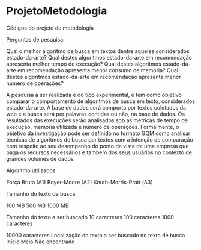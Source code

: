 # ProjetoMetodologia
Códigos do projeto de metodologia

Perguntas de pesquisa:

Qual o melhor algoritmo de busca em textos dentre aqueles considerados estado-da-arte?
Qual destes algoritmos estado-da-arte em recomendação apresenta melhor tempo de execução?
Qual destes algoritmos estado-da-arte em recomendação apresenta menor consumo de memória?
Qual destes algoritmos estado-da-arte em recomendação apresenta menor número de operações?

A pesquisa a ser realizada é do tipo experimental, e tem como objetivo comparar o comportamento de algoritmos de busca em texto, considerados estado-da-arte. A base de dados será comporta por textos coletados da web e a busca será por palavras contidas ou não, na base de dados. Os resultados das execuções serão analisados sob as métricas de tempo de execução, memória utilizada e número de operações.
Formalmente, o objetivo da investigação pode ser definido no formato GQM como analisar técnicas de algoritmos de busca por textos com a intenção de comparação com respeito ao seu desempenho do ponto de vista de uma empresa que paga os recursos necessários e também dos seus usuários no contexto de grandes volumes de dados.


Algoritmo utilizados:
		
Força Bruta (A1)
Boyer-Moore (A2)
Knuth-Morris-Pratt (A3)


Tamanho do texto de busca
		
100 MB
500 MB
1000 MB

Tamanho do texto a ser buscado
10 caracteres
100 caracteres 
1000 caracteres

10000 caracteres
Localização do texto a ser buscado no texto de busca
Início
Meio
Não encontrado



